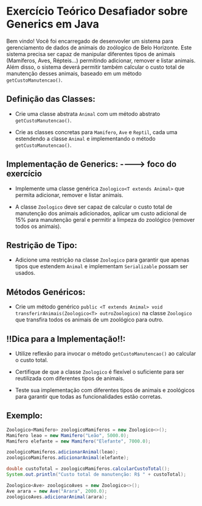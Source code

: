 
# Exercício Teórico Desafiador sobre Generics em Java

Bem vindo! Você foi encarregado de desenvovler um sistema para gerenciamento de dados de animais do zoólogico de Belo Horizonte. Este sistema precisa ser capaz de manipular diferentes tipos de animais (Mamíferos, Aves, Répteis...) permitindo adicionar, remover e listar animais. Além disso, o sistema deverá permitir também calcular o custo total de manutenção desses animais, baseado em um método `getCustoManutencao()`.

## Definição das Classes:
- Crie uma classe abstrata `Animal` com um método abstrato `getCustoManutencao()`.


- Crie as classes concretas para `Mamifero`, `Ave` e `Reptil`, cada uma estendendo a classe `Animal` e implementando o método `getCustoManutencao()`.

## Implementação de Generics: ----> foco do exercício

- Implemente uma classe genérica `Zoologico<T extends Animal>` que permita adicionar, remover e listar animais.


- A classe `Zoologico` deve ser capaz de calcular o custo total de manutenção dos animais adicionados, aplicar um custo adicional de 15% para manutenção geral e permitir a limpeza do zoológico (remover todos os animais).

## Restrição de Tipo:

- Adicione uma restrição na classe `Zoologico` para garantir que apenas tipos que estendem `Animal` e implementam `Serializable` possam ser usados.

## Métodos Genéricos:

- Crie um método genérico `public <T extends Animal> void transferirAnimais(Zoologico<T> outroZoologico)` na classe `Zoologico` que transfira todos os animais de um zoológico para outro.




## !!Dica para a Implementação!!:


- Utilize reflexão para invocar o método `getCustoManutencao()` ao calcular o custo total.

- Certifique de que a classe `Zoologico` é flexível o suficiente para ser reutilizada com diferentes tipos de animais.

- Teste sua implementação com diferentes tipos de animais e zoológicos para garantir que todas as funcionalidades estão corretas.






## Exemplo:
```java
Zoologico<Mamifero> zoologicoMamiferos = new Zoologico<>();
Mamifero leao = new Mamifero("Leão", 5000.0);
Mamifero elefante = new Mamifero("Elefante", 7000.0);

zoologicoMamiferos.adicionarAnimal(leao);
zoologicoMamiferos.adicionarAnimal(elefante);

double custoTotal = zoologicoMamiferos.calcularCustoTotal();
System.out.println("Custo total de manutenção: R$ " + custoTotal);

Zoologico<Ave> zoologicoAves = new Zoologico<>();
Ave arara = new Ave("Arara", 2000.0);
zoologicoAves.adicionarAnimal(arara);

```
